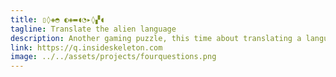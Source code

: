 ```yaml
---
title: ▯◊◈◓ ◐◈▬◖◔▸◊▞◖
tagline: Translate the alien language
description: Another gaming puzzle, this time about translating a language using your gaming knowledge.
link: https://q.insideskeleton.com
image: ../../assets/projects/fourquestions.png
---
```


